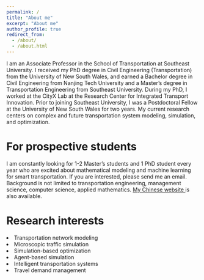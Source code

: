 ```yaml
---
permalink: /
title: "About me"
excerpt: "About me"
author_profile: true
redirect_from: 
  - /about/
  - /about.html
---
```


I am an Associate Professor in the School of Transportation at Southeast University. I received my PhD degree in Civil Engineering (Transportation) from the University of New South Wales, and earned a Bachelor degree in Civil Engineering from Nanjing Tech University and a Master’s degree in Transportation Engineering from Southeast University. During my PhD, I worked at the CityX Lab at the Research Center for Integrated Transport Innovation. Prior to joining Southeast University, I was a Postdoctoral Fellow at the University of New South Wales for two years. My current research centers on complex and future transportation system modeling, simulation, and optimization.

For prospective students
======
I am constantly looking for 1-2 Master’s students and 1 PhD student every year who are excited about mathematical modeling and machine learning for smart transportation. If you are interested, please send me an email. Background is not limited to transportation engineering, management science, computer science, applied mathematics. <a href="https://tc.seu.edu.cn/2023/1109/c25722a471750/page.htm"> My Chinese website </a> is also available.

Research interests
======
<li> Transportation network modeling </li> 
<li> Microscopic traffic simulation </li>
<li> Simulation-based optimization </li>
<li> Agent-based simulation </li>
<li> Intelligent transportation systems </li>
<li> Travel demand management </li>
